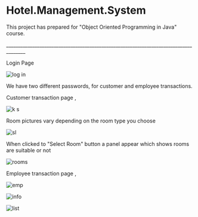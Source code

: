 # Hotel.Management.System
This project has prepared for "Object Oriented Programming in Java" course.

______________________________________________________________________________________</p>

Login Page

![log in](https://user-images.githubusercontent.com/44112288/52715829-7da08e80-2fae-11e9-9b0b-9b9712a77c49.png)

We have two different passwords, for customer and  employee transactions.

Customer transaction page , 

![k s](https://user-images.githubusercontent.com/44112288/52716504-f18f6680-2faf-11e9-8234-62559b568df3.png)

Room pictures vary depending on the room type you choose

![sl](https://user-images.githubusercontent.com/44112288/52716526-f8b67480-2faf-11e9-9a0b-505d35d35864.png)

When clicked to "Select Room" button a panel appear which shows rooms are suitable or not

![rooms](https://user-images.githubusercontent.com/44112288/52717173-89418480-2fb1-11e9-836f-9b42c6aa17e7.png)

Employee transaction page ,

![emp](https://user-images.githubusercontent.com/44112288/52717925-48e30600-2fb3-11e9-9456-dada2e5b7b68.png)

![info](https://user-images.githubusercontent.com/44112288/52717926-497b9c80-2fb3-11e9-9d0e-5338327d6b18.png)

![list](https://user-images.githubusercontent.com/44112288/52717927-497b9c80-2fb3-11e9-87af-b4d1258c4f15.png)





 



